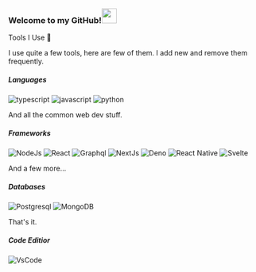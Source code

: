 

### Welcome to my GitHub!<img src="https://raw.githubusercontent.com/MartinHeinz/MartinHeinz/master/wave.gif" width="30px">


<!--
**ajromeroch/ajromeroch** is a ✨ _special_ ✨ repository because its `README.md` (this file) appears on your GitHub profile.

Here are some ideas to get you started:

- 🔭 I’m currently working on ...
- 🌱 I’m currently learning ...
- 👯 I’m looking to collaborate on ...
- 🤔 I’m looking for help with ...
- 💬 Ask me about ...
- 📫 How to reach me: ...
- 😄 Pronouns: ...
- ⚡ Fun fact: ...
-->

Tools I Use 🔧
<div>

I use quite a few tools, here are few of them. I add new and remove them frequently.

##### Languages

<img src="https://img.shields.io/badge/TypeScript-007ACC?style=for-the-badge&logo=typescript&logoColor=white" alt="typescript" />
<img src="https://img.shields.io/badge/JavaScript-F7DF1E?style=for-the-badge&logo=javascript&logoColor=black" alt="javascript" />
<img src="https://img.shields.io/badge/Python-3776AB?style=for-the-badge&logo=python&logoColor=white" alt="python" />

And all the common web dev stuff.

##### Frameworks

<img src="https://img.shields.io/badge/Node.js-43853D?style=for-the-badge&logo=node-dot-js&logoColor=white" alt="NodeJs" />
<img src="https://img.shields.io/badge/React-20232A?style=for-the-badge&logo=react&logoColor=61DAFB" alt="React" />
<img src="https://img.shields.io/badge/GraphQl-E10098?style=for-the-badge&logo=graphql&logoColor=white" alt="Graphql" />
<img src="https://img.shields.io/badge/next.js-000000?style=for-the-badge&logo=next-dot-js&logoColor=white" alt="NextJs" />
<img src="https://img.shields.io/badge/Deno.JS-464647?style=for-the-badge&logo=deno&logoColor=white" alt="Deno" />
<img src="https://img.shields.io/badge/React_Native-20232A?style=for-the-badge&logo=react&logoColor=61DAFB" alt="React Native" />
<img src="https://img.shields.io/badge/Svelte-4A4A55?style=for-the-badge&logo=svelte&logoColor=FF3E00" alt="Svelte" />

And a few more...

##### Databases

<img src="https://img.shields.io/badge/PostgreSQL-316192?style=for-the-badge&logo=postgresql&logoColor=white" alt="Postgresql" />
<img src="https://img.shields.io/badge/MongoDB-4EA94B?style=for-the-badge&logo=mongodb&logoColor=white" alt="MongoDB" />

That's it.

##### Code Editior

<img src="https://img.shields.io/badge/Visual_Studio_Code-0078D4?style=for-the-badge&logo=visual%20studio%20code&logoColor=white" alt="VsCode" />

</div>


